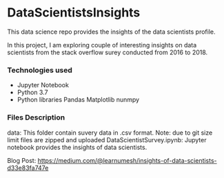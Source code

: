 # DataScientistsInsights
This data science repo provides the insights of the data scientists profile.

In this project, I am exploring couple of interesting insights on data scientists from the stack overflow surey conducted from 2016 to 2018.

### Technologies used
- Jupyter Notebook
- Python 3.7
- Python libraries 
    Pandas
    Matplotlib
    nunmpy


### Files Description

data: This folder contain suvery data in .csv format. Note: due to git size limit files are zipped and uploaded
DataScientistSurvey.ipynb: Jupyter notebook provides the insights of data scientists.

Blog Post: https://medium.com/@learnumesh/insights-of-data-scientists-d33e83fa747e

